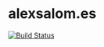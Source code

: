 # alexsalom.es

[![Build Status](https://travis-ci.org/asalom/alexsalom.es.svg?branch=develop)](https://travis-ci.org/asalom/alexsalom.es)
